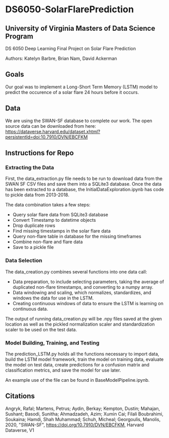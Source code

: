 # DS6050-SolarFlarePrediction
## University of Virginia Masters of Data Science Program
DS 6050 Deep Learning Final Project on Solar Flare Prediction

Authors: Katelyn Barbre, Brian Nam, David Ackerman

## Goals

Our goal was to implement a Long-Short Term Memory (LSTM) model to predict the occurence of a solar flare 24 hours before it occurs. 

## Data

We are using the SWAN-SF database to complete our work. The open source data can be downloaded from here: https://dataverse.harvard.edu/dataset.xhtml?persistentId=doi:10.7910/DVN/EBCFKM

## Instructions for Repo

### Extracting the Data

First, the data_extraction.py file needs to be run to download data from the SWAN SF CSV files and save them into a SQLite3 database. Once the data has been extracted to a database, the InitialDataExploration.ipynb has code to pickle data from 2013-2018.

The data combination takes a few steps:

* Query solar flare data from SQLite3 database
* Convert Timestamp to datetime objects
* Drop duplicate rows
* Find missing timestamps in the solar flare data
* Query non-flare table in database for the missing timeframes
* Combine non-flare and flare data
* Save to a pickle file

### Data Selection

The data_creation.py combines several functions into one data call:

* Data preparation, to include selecting parameters, taking the average of duplicated non-flare timestamps, and converting to a numpy array.
* Data windowing and scaling, which normalizes, standardizes, and windows the data for use in the LSTM.
* Creating continuous windows of data to ensure the LSTM is learning on continuous data.

The output of running data_creation.py will be .npy files saved at the given location as well as the pickled normalization scaler and standardization scaler to be used on the test data.

### Model Building, Training, and Testing

The prediction_LSTM.py holds all the functions necessary to import data, build the LSTM model framework, train the model on training data, evaluate the model on test data, create predictions for a confusion matrix and classification metrics, and save the model for use later.

An example use of the file can be found in BaseModelPipeline.ipynb.


## Citations
Angryk, Rafal; Martens, Petrus; Aydin, Berkay; Kempton, Dustin; Mahajan, Sushant; Basodi, Sunitha; Ahmadzadeh, Azim; Xumin Cai; Filali Boubrahimi, Soukaina; Hamdi, Shah Muhammad; Schuh, Micheal; Georgoulis, Manolis, 2020, "SWAN-SF", https://doi.org/10.7910/DVN/EBCFKM, Harvard Dataverse, V1
